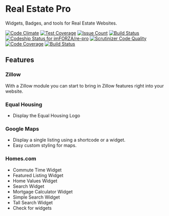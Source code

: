 # Real Estate Pro

Widgets, Badges, and tools for Real Estate Websites.

[![Code Climate](https://codeclimate.com/repos/5813d86e995ea7007d00340e/badges/915bd36495e2a0007e2c/gpa.svg)](https://codeclimate.com/repos/5813d86e995ea7007d00340e/feed)
[![Test Coverage](https://codeclimate.com/repos/5813d86e995ea7007d00340e/badges/915bd36495e2a0007e2c/coverage.svg)](https://codeclimate.com/repos/5813d86e995ea7007d00340e/coverage)
[![Issue Count](https://codeclimate.com/repos/5813d86e995ea7007d00340e/badges/915bd36495e2a0007e2c/issue_count.svg)](https://codeclimate.com/repos/5813d86e995ea7007d00340e/feed)
[![Build Status](https://travis-ci.org/imFORZA/re-pro.svg?branch=master)](https://travis-ci.org/imFORZA/re-pro)
[ ![Codeship Status for imFORZA/re-pro](https://app.codeship.com/projects/492614b0-d6d5-0134-dcb2-760971575778/status?branch=master)](https://app.codeship.com/projects/202882)
[![Scrutinizer Code Quality](https://scrutinizer-ci.com/g/imFORZA/re-pro/badges/quality-score.png?b=master)](https://scrutinizer-ci.com/g/imFORZA/re-pro/?branch=master)
[![Code Coverage](https://scrutinizer-ci.com/g/imFORZA/re-pro/badges/coverage.png?b=master)](https://scrutinizer-ci.com/g/imFORZA/re-pro/?branch=master)
[![Build Status](https://scrutinizer-ci.com/g/imFORZA/re-pro/badges/build.png?b=master)](https://scrutinizer-ci.com/g/imFORZA/re-pro/build-status/master)

## Features

### Zillow

With a Zillow module you can start to bring in Zillow features right into your website.

### Equal Housing

- Display the Equal Housing Logo

### Google Maps

- Display a single listing using a shortcode or a widget.
- Easy custom styling for maps.

### Homes.com

- Commute Time Widget
- Featured Listing Widget
- Home Values Widget
- Search Widget
- Mortgage Calculator Widget
- Simple Search Widget
- Tall Search Widget
- Check for widgets

